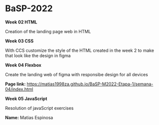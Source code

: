 # BaSP-2022

__Week 02 HTML__

Creation of the landing page web in HTML

__Week 03 CSS__

With CCS customize the style of the HTML created in the week 2 to make that look like the design in figma

__Week 04 Flexbox__

Create the landing web of figma with responsibe design for all devices

__Page link:__ https://matias1998za.github.io/BaSP-M2022-Etapa-1/semana-04/index.html

__Week 05 JavaScript__

Resolution of javaScript exercises

__Name:__ Matias Espinosa
